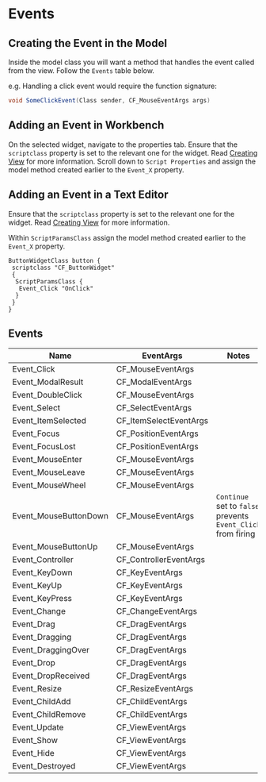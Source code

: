 # Events

## Creating the Event in the Model

Inside the model class you will want a method that handles the event called from the view. Follow the `Events` table below.

e.g. Handling a click event would require the function signature:

```csharp
void SomeClickEvent(Class sender, CF_MouseEventArgs args)
```

## Adding an Event in Workbench

On the selected widget, navigate to the properties tab. Ensure that the `scriptclass` property is set to the relevant one for the widget. Read [Creating View](Creating-View.md) for more information. Scroll down to `Script Properties` and assign the model method created earlier to the `Event_X` property.

## Adding an Event in a Text Editor

Ensure that the `scriptclass` property is set to the relevant one for the widget. Read [Creating View](Creating-View.md) for more information. 

Within `ScriptParamsClass` assign the model method created earlier to the `Event_X` property.

```
ButtonWidgetClass button {
 scriptclass "CF_ButtonWidget"
 {
  ScriptParamsClass {
   Event_Click "OnClick"
  }
 }
}
```

## Events
| Name                  | EventArgs               | Notes                                                        |
| --------------------- | ----------------------- | ------------------------------------------------------------ |
| Event_Click           | CF_MouseEventArgs       |                                                              |
| Event_ModalResult     | CF_ModalEventArgs       |                                                              |
| Event_DoubleClick     | CF_MouseEventArgs       |                                                              |
| Event_Select          | CF_SelectEventArgs      |                                                              |
| Event_ItemSelected    | CF_ItemSelectEventArgs  |                                                              |
| Event_Focus           | CF_PositionEventArgs    |                                                              |
| Event_FocusLost       | CF_PositionEventArgs    |                                                              |
| Event_MouseEnter      | CF_MouseEventArgs       |                                                              |
| Event_MouseLeave      | CF_MouseEventArgs       |                                                              |
| Event_MouseWheel      | CF_MouseEventArgs       |                                                              |
| Event_MouseButtonDown | CF_MouseEventArgs       | `Continue` set to `false` prevents `Event_Click` from firing |
| Event_MouseButtonUp   | CF_MouseEventArgs       |                                                              |
| Event_Controller      | CF_ControllerEventArgs  |                                                              |
| Event_KeyDown         | CF_KeyEventArgs         |                                                              |
| Event_KeyUp           | CF_KeyEventArgs         |                                                              |
| Event_KeyPress        | CF_KeyEventArgs         |                                                              |
| Event_Change          | CF_ChangeEventArgs      |                                                              |
| Event_Drag            | CF_DragEventArgs        |                                                              |
| Event_Dragging        | CF_DragEventArgs        |                                                              |
| Event_DraggingOver    | CF_DragEventArgs        |                                                              |
| Event_Drop            | CF_DragEventArgs        |                                                              |
| Event_DropReceived    | CF_DragEventArgs        |                                                              |
| Event_Resize          | CF_ResizeEventArgs      |                                                              |
| Event_ChildAdd        | CF_ChildEventArgs       |                                                              |
| Event_ChildRemove     | CF_ChildEventArgs       |                                                              |
| Event_Update          | CF_ViewEventArgs        |                                                              |
| Event_Show            | CF_ViewEventArgs        |                                                              |
| Event_Hide            | CF_ViewEventArgs        |                                                              |
| Event_Destroyed       | CF_ViewEventArgs        |                                                              |